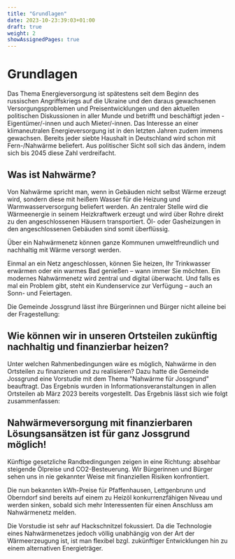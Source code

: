 ```yaml
---
title: "Grundlagen"
date: 2023-10-23:39:03+01:00
draft: true
weight: 2
showAssignedPages: true
---
```



# Grundlagen

Das Thema Energieversorgung ist spätestens seit dem Beginn des russischen Angriffskriegs auf die Ukraine und den daraus gewachsenen Versorgungsproblemen und Preisentwicklungen und den aktuellen politischen Diskussionen in aller Munde und betrifft und beschäftigt jeden - Eigentümer/-innen und auch Mieter/-innen. Das Interesse an einer klimaneutralen Energieversorgung ist in den letzten Jahren zudem immens gewachsen. Bereits jeder siebte Haushalt in Deutschland wird schon mit Fern-/Nahwärme beliefert. Aus politischer Sicht soll sich das ändern, indem sich bis 2045 diese Zahl verdreifacht.

## Was ist Nahwärme?
Von Nahwärme spricht man, wenn in Gebäuden nicht selbst Wärme erzeugt wird, sondern diese mit heißem Wasser für die Heizung und Warmwasserversorgung beliefert werden. An zentraler Stelle wird die Wärmeenergie in seinem Heizkraftwerk erzeugt und wird über Rohre direkt zu den angeschlossenen Häusern transportiert. Öl- oder Gasheizungen in den angeschlossenen Gebäuden sind somit überflüssig.

Über ein Nahwärmenetz können ganze Kommunen umweltfreundlich und nachhaltig mit Wärme versorgt werden.

Einmal an ein Netz angeschlossen, können Sie heizen, Ihr Trinkwasser erwärmen oder ein warmes Bad genießen – wann immer Sie möchten. Ein modernes Nahwärmenetz wird zentral und digital überwacht. Und falls es mal ein Problem gibt, steht ein Kundenservice zur Verfügung – auch an Sonn- und Feiertagen.

Die Gemeinde Jossgrund lässt ihre Bürgerinnen und Bürger nicht alleine bei der Fragestellung:

## Wie können wir in unseren Ortsteilen zukünftig nachhaltig und finanzierbar heizen?

Unter welchen Rahmenbedingungen wäre es möglich, Nahwärme in den Ortsteilen zu finanzieren und zu realisieren? Dazu hatte die Gemeinde Jossgrund eine Vorstudie mit dem Thema "Nahwärme für Jossgrund" beauftragt. Das Ergebnis wurden in Informationsveranstaltungen in allen Ortsteilen ab März 2023 bereits vorgestellt. Das Ergebnis lässt sich wie folgt zusammenfassen:

## Nahwärmeversorgung mit finanzierbaren Lösungsansätzen ist für ganz Jossgrund möglich!

Künftige gesetzliche Randbedingungen zeigen in eine Richtung: absehbar steigende Ölpreise und CO2-Besteuerung. Wir Bürgerinnen und Bürger sehen uns in nie gekannter Weise mit finanziellen Risiken konfrontiert.

Die nun bekannten kWh-Preise für Pfaffenhausen, Lettgenbrunn und Oberndorf sind bereits auf einem zu Heizöl konkurrenzfähigen Niveau und werden sinken, sobald sich mehr Interessenten für einen Anschluss am Nahwärmenetz melden.

Die Vorstudie ist sehr auf Hackschnitzel fokussiert. Da die Technologie eines Nahwärmenetzes jedoch völlig unabhängig von der Art der Wärmeerzeugung ist, ist man flexibel bzgl. zukünftiger Entwicklungen hin zu einem alternativen Energieträger.

